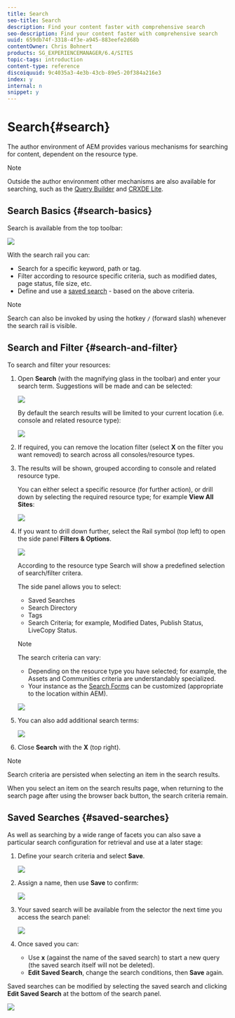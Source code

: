 ```yaml
---
title: Search
seo-title: Search
description: Find your content faster with comprehensive search
seo-description: Find your content faster with comprehensive search
uuid: 659db74f-3318-4f3e-a945-883eefe2d68b
contentOwner: Chris Bohnert
products: SG_EXPERIENCEMANAGER/6.4/SITES
topic-tags: introduction
content-type: reference
discoiquuid: 9c4035a3-4e3b-43cb-89e5-20f384a216e3
index: y
internal: n
snippet: y
---
```


# Search{#search}

The author environment of AEM provides various mechanisms for searching for content, dependent on the resource type.

>[!NOTE]
>
>Outside the author environment other mechanisms are also available for searching, such as the [Query Builder](../../../sites/developing/using/querybuilder-api.md) and [CRXDE Lite](../../../sites/developing/using/developing-with-crxde-lite.md).

## Search Basics {#search-basics}

Search is available from the top toolbar:

![](assets/chlimage_1-263.png)

With the search rail you can:

* Search for a specific keyword, path or tag.  
* Filter according to resource specific criteria, such as modified dates, page status, file size, etc.
* Define and use a [saved search](#savedsearches) - based on the above criteria.

>[!NOTE]
>
>Search can also be invoked by using the hotkey `/` (forward slash) whenever the search rail is visible.

## Search and Filter {#search-and-filter}

To search and filter your resources:

1. Open **Search** (with the magnifying glass in the toolbar) and enter your search term. Suggestions will be made and can be selected:

   ![](assets/screen_shot_2018-03-23at101404.png)

   By default the search results will be limited to your current location (i.e. console and related resource type):

   ![](assets/screen_shot_2018-03-23at101445.png)

1. If required, you can remove the location filter (select **X** on the filter you want removed) to search across all consoles/resource types.
1. The results will be shown, grouped according to console and related resource type.

   You can either select a specific resource (for further action), or drill down by selecting the required resource type; for example **View All Sites**:

   ![](assets/screen_shot_2018-03-23at101523.png)

1. If you want to drill down further, select the Rail symbol (top left) to open the side panel **Filters & Options**.

   ![](assets/screen_shot_2018-03-23at101542.png)

   According to the resource type Search will show a predefined selection of search/filter critera.

   The side panel allows you to select:

    * Saved Searches
    * Search Directory
    * Tags
    * Search Criteria; for example, Modified Dates, Publish Status, LiveCopy Status.

   >[!NOTE]
   >
   >The search criteria can vary:
   >
   >    
   >    
   >    * Depending on the resource type you have selected; for example, the Assets and Communities criteria are understandably specialized.
   >    * Your instance as the [Search Forms](../../../sites/administering/using/search-forms.md) can be customized (appropriate to the location within AEM).
   >    
   >

   ![](assets/screen_shot_2018-03-23at101619.png)

1. You can also add additional search terms:

   ![](assets/screen_shot_2018-03-23at101710.png)

1. Close **Search** with the **X** (top right).

>[!NOTE]
>
>Search criteria are persisted when selecting an item in the search results. 
>
>When you select an item on the search results page, when returning to the search page after using the browser back button, the search criteria remain.

## Saved Searches {#saved-searches}

As well as searching by a wide range of facets you can also save a particular search configuration for retrieval and use at a later stage:

1. Define your search criteria and select **Save**.

   ![](assets/screen_shot_2018-03-23at101710-1.png)

1. Assign a name, then use **Save** to confirm:

   ![](assets/screen_shot_2018-03-23at101852.png)

1. Your saved search will be available from the selector the next time you access the search panel:

   ![](assets/screen_shot_2018-03-23at102128.png)

1. Once saved you can:

    * Use **x** (against the name of the saved search) to start a new query (the saved search itself will not be deleted).
    * **Edit Saved Search**, change the search conditions, then **Save** again.

Saved searches can be modified by selecting the saved search and clicking **Edit Saved Search** at the bottom of the search panel.

![](assets/screen_shot_2018-03-23at102213.png)

